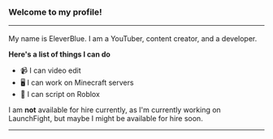 ### Welcome to my profile! <hr>
My name is EleverBlue. I am a YouTuber, content creator, and a developer.

**Here's a list of things I can do**
- 📹 I can video edit
- 🖥 I can work on Minecraft servers
- 📜 I can script on Roblox

I am **not** available for hire currently, as I'm currently working on LaunchFight, but maybe I might be available for hire soon.
<hr>
